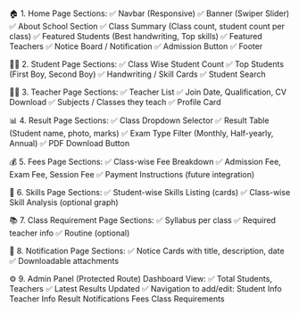 🏠 1. Home Page
Sections:
✅ Navbar (Responsive)
✅ Banner (Swiper Slider)
✅ About School Section
✅ Class Summary (Class count, student count per class)
✅ Featured Students (Best handwriting, Top skills)
✅ Featured Teachers
✅ Notice Board / Notification
✅ Admission Button
✅ Footer

👩‍🎓 2. Student Page
Sections:
✅ Class Wise Student Count
✅ Top Students (First Boy, Second Boy)
✅ Handwriting / Skill Cards
✅ Student Search

👨‍🏫 3. Teacher Page
Sections:
✅ Teacher List
✅ Join Date, Qualification, CV Download
✅ Subjects / Classes they teach
✅ Profile Card


📊 4. Result Page
Sections:
✅ Class Dropdown Selector
✅ Result Table (Student name, photo, marks)
✅ Exam Type Filter (Monthly, Half-yearly, Annual)
✅ PDF Download Button


💰 5. Fees Page
Sections:
✅ Class-wise Fee Breakdown
✅ Admission Fee, Exam Fee, Session Fee
✅ Payment Instructions (future integration)


🧠 6. Skills Page
Sections:
✅ Student-wise Skills Listing (cards)
✅ Class-wise Skill Analysis (optional graph)

📚 7. Class Requirement Page
Sections:
✅ Syllabus per class
✅ Required teacher info
✅ Routine (optional)


🔔 8. Notification Page
Sections:
✅ Notice Cards with title, description, date
✅ Downloadable attachments


⚙️ 9. Admin Panel (Protected Route)
Dashboard View:
✅ Total Students, Teachers
✅ Latest Results Updated
✅ Navigation to add/edit:
Student Info
Teacher Info
Result
Notifications
Fees
Class Requirements


